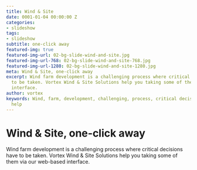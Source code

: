 ```yaml
---
title: Wind & Site
date: 0001-01-04 00:00:00 Z
categories:
- slideshow
tags:
- slideshow
subtitle: one-click away
featured-img: true
featured-img-url: 02-bg-slide-wind-and-site.jpg
featured-img-url-768: 02-bg-slide-wind-and-site-768.jpg
featured-img-url-1280: 02-bg-slide-wind-and-site-1280.jpg
meta: Wind & Site, one-click away
excerpt: Wind farm development is a challenging process where critical decisions have
  to be taken. Vortex Wind & Site Solutions help you taking some of them via our web-based
  interface.
author: vortex
keywords: Wind, farm, development, challenging, process, critical decissions, cost-effectively,
  help
---
```


# Wind & Site, one-click away

Wind farm development is a challenging process where critical decisions have to be taken. Vortex Wind & Site Solutions help you taking some of them via our web-based interface.